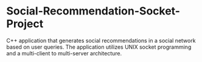 # Social-Recommendation-Socket-Project
C++ application that generates social recommendations in a social network based on user queries. The application utilizes UNIX socket programming and a multi-client to multi-server architecture.
